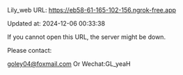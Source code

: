 Lily_web URL: https://eb58-61-165-102-156.ngrok-free.app

Updated at: 2024-12-06 00:33:38

If you cannot open this URL, the server might be down.

Please contact: 

goley04@foxmail.com Or Wechat:GL_yeaH